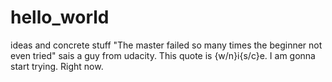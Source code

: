 # hello_world
ideas and concrete stuff
"The master failed so many times the beginner not even tried" sais a guy from udacity. This quote is {w/n}i{s/c}e. I am gonna start trying. Right now.
